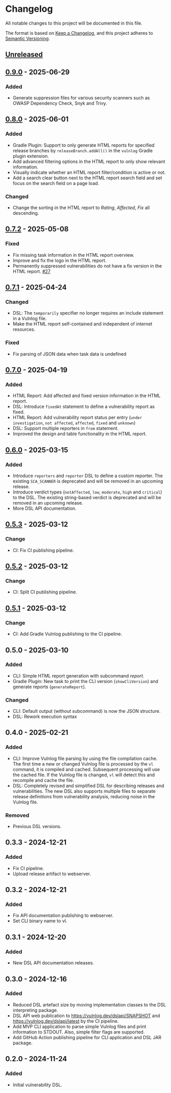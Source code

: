 # Changelog

All notable changes to this project will be documented in this file.

The format is based on [Keep a Changelog](https://keepachangelog.com/en/1.1.0/),
and this project adheres to [Semantic Versioning](https://semver.org/spec/v2.0.0.html).

## [Unreleased]

## [0.9.0] - 2025-06-29

### Added

- Generate suppression files for various security scanners such as OWASP Dependency Check, Snyk and Trivy.

## [0.8.0] - 2025-06-01

### Added

- Gradle Plugin: Support to only generate HTML reports for specified release branches by `releaseBranch.addAll()` in the
  `vulnlog` Gradle plugin extension.
- Add advanced filtering options in the HTML report to only show relevant information.
- Visually indicate whether an HTML report filter/condition is active or not.
- Add a search clear button next to the HTML report search field and set focus on the search field on a page load.

### Changed

- Change the sorting in the HTML report to _Rating_, _Affected_, _Fix_ all descending.

## [0.7.2] - 2025-05-08

### Fixed

- Fix missing task information in the HTML report overview.
- Improve and fix the logo in the HTML report.
- Permanently suppressed vulnerabilities do not have a fix version in the HTML
  report. [#27](https://github.com/vulnlog/vulnlog/issues/27)

## [0.7.1] - 2025-04-24

### Changed

- DSL: The `temporarily` specifier no longer requires an include statement in a Vulnlog file.
- Make the HTML report self-contained and independent of internet resources.

### Fixed

- Fix parsing of JSON data when task data is undefined

## [0.7.0] - 2025-04-19

### Added

- HTML Report: Add affected and fixed version information in the HTML report.
- DSL: Introduce `fixedAt` statement to define a vulnerability report as fixed.
- HTML Report: Add vulnerability report status per entry (`under investigation`, `not affected`, `affected`, `fixed` and
  `unknown`)
- DSL: Support multiple reporters in `from` statement.
- Improved the design and table functionality in the HTML report.

## [0.6.0] - 2025-03-15

### Added

- Introduce `reporters` and `reporter` DSL to define a custom reporter. The existing `SCA_SCANNER` is deprecated and
  will
  be removed in an upcoming release.
- Introduce verdict types (`notAffected`, `low`, `moderate`, `high` and `critical`) to the DSL. The existing
  string-based verdict is deprecated and will be removed in an upcoming release.
- More DSL API documentation.

## [0.5.3] - 2025-03-12

### Change

- CI: Fix CI publishing pipeline.

## [0.5.2] - 2025-03-12

### Change

- CI: Split CI publishing pipeline.

## [0.5.1] - 2025-03-12

### Change

- CI: Add Gradle Vulnlog publishing to the CI pipeline.

## 0.5.0 - 2025-03-10

### Added

- CLI: Simple HTML report generation with subcommand _report_.
- Gradle Plugin: New task to print the CLI version (`showCliVersion`) and generate reports (`generateReport`).

### Changed

- CLI: Default output (without subcommand) is now the JSON structure.
- DSL: Rework execution syntax

## 0.4.0 - 2025-02-21

### Added

- CLI: Improve Vulnlog file parsing by using the file compilation cache. The first time a new or changed Vulnlog file is
  processed by the `vl` command, it is compiled and cached. Subsequent processing will use the cached file. If the
  Vulnlog file is changed, `vl` will detect this and recompile and cache the file.
- DSL: Completely revised and simplified DSL for describing releases and vulnerabilities. The new DSL also supports
  multiple files to separate release definitions from vulnerability analysis, reducing noise in the Vulnlog file.

### Removed

- Previous DSL versions.

## 0.3.3 - 2024-12-21

### Added

- Fix CI pipeline.
- Upload release artifact to webserver.

## 0.3.2 - 2024-12-21

### Added

- Fix API documentation publishing to webserver.
- Set CLI binary name to vl.

## 0.3.1 - 2024-12-20

### Added

- New DSL API documentation releases.

## 0.3.0 - 2024-12-16

### Added

- Reduced DSL artefact size by moving implementation classes to the DSL interpreting package.
- DSL API web publication to https://vulnlog.dev/dslapi/SNAPSHOT and https://vulnlog.dev/dslapi/latest by the CI
  pipeline.
- Add MVP CLI application to parse simple Vulnlog files and print information to STDOUT. Also, simple filter flags are
  supported.
- Add GitHub Action publishing pipeline for CLI application and DSL JAR package.

## 0.2.0 - 2024-11-24

### Added

- Initial vulnerability DSL.

[unreleased]: https://github.com/vulnlog/vulnlog/compare/v0.9.0...HEAD
[0.9.0]: https://github.com/vulnlog/vulnlog/compare/v0.8.0...v0.9.0
[0.8.0]: https://github.com/vulnlog/vulnlog/compare/v0.7.2...v0.8.0
[0.7.2]: https://github.com/vulnlog/vulnlog/compare/v0.7.1...v0.7.2
[0.7.1]: https://github.com/vulnlog/vulnlog/compare/v0.7.0...v0.7.1
[0.7.0]: https://github.com/vulnlog/vulnlog/compare/v0.6.0...v0.7.0
[0.6.0]: https://github.com/vulnlog/vulnlog/compare/v0.5.3...v0.6.0
[0.5.3]: https://github.com/vulnlog/vulnlog/compare/v0.5.2...v0.5.3
[0.5.2]: https://github.com/vulnlog/vulnlog/compare/v0.5.1...v0.5.2
[0.5.1]: https://github.com/vulnlog/vulnlog/releases/tag/v0.5.1
